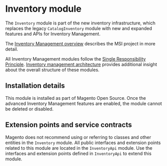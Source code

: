# Inventory module

The `Inventory` module is part of the new inventory infrastructure,
which replaces the legacy `CatalogInventory` module with new and expanded features and APIs for Inventory Management.  
 
The [Inventory Management overview](https://devdocs.magento.com/guides/v2.3/inventory/index.html)
describes the MSI project in more detail.

All Inventory Management modules follow the 
[Single Responsibility Principle](https://en.wikipedia.org/wiki/Single_responsibility_principle).
[Inventory management architecture](https://devdocs.magento.com/guides/v2.3/inventory/architecture.html) 
provides additional insight about the overall structure of these modules.

## Installation details

This module is installed as part of Magento Open Source. Once the advanced Inventory Management features are enabled, 
the module cannot be deleted or disabled.

## Extension points and service contracts

Magento does not recommend using or referring to classes and other entities in the `Inventory` module. All public 
interfaces and extension points related to this module are located in the `InventoryApi` module. 
Use the interfaces and extension points defined in `InventoryApi` to extend this module.
